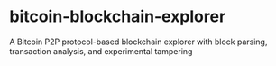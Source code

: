 # bitcoin-blockchain-explorer
A Bitcoin P2P protocol-based blockchain explorer with block parsing, transaction analysis, and experimental tampering
